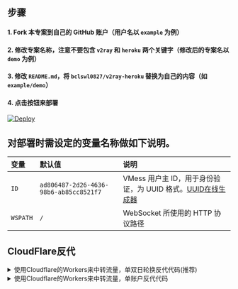 ## 步骤

#### 1. Fork 本专案到自己的 GitHub 账户（用户名以 `example` 为例）

#### 2. 修改专案名称，注意不要包含 `v2ray` 和 `heroku` 两个关键字（修改后的专案名以 `demo` 为例）

#### 3. 修改 `README.md`，将 `bclswl0827/v2ray-heroku` 替换为自己的内容（如 `example/demo`）

#### 4. 点击按钮来部署

[![Deploy](https://www.herokucdn.com/deploy/button.png)](https://dashboard.heroku.com/new?template=https://github.com/Ccnikola/asd)

## 对部署时需设定的变量名称做如下说明。

| 变量 | 默认值 | 说明 |
| :--- | :--- | :--- |
| `ID` | `ad806487-2d26-4636-98b6-ab85cc8521f7` | VMess 用户主 ID，用于身份验证，为 UUID 格式。[UUID在线生成器](https://www.uuidgenerator.net "UUID在线生成器") |
| `WSPATH` | `/` | WebSocket 所使用的 HTTP 协议路径 |

## CloudFlare反代

<details> 
<summary>使用Cloudflare的Workers来中转流量，单双日轮换反代代码(推荐)</summary>

```js
const SingleDay = 'appname1.herokuapp.com'
const DoubleDay = 'appname2.herokuapp.com'
addEventListener(
    "fetch",event => {
    
        let nd = new Date();
        if (nd.getDate()%2) {
            host = SingleDay
        } else {
            host = DoubleDay
        }
        
        let url=new URL(event.request.url);
        url.hostname=host;
        let request=new Request(url,event.request);
        event. respondWith(
            fetch(request)
        )
    }
)
```
</details>

<details>
<summary>使用Cloudflare的Workers来中转流量，单账户反代代码</summary>
 
```js
addEventListener(
  "fetch", event => {
    let url = new URL(event.request.url);
    url.host = "appname.herokuapp.com";
    let request = new Request(url, event.request);
    event.respondWith(
      fetch(request)
    )
  }
)
```

</details>
